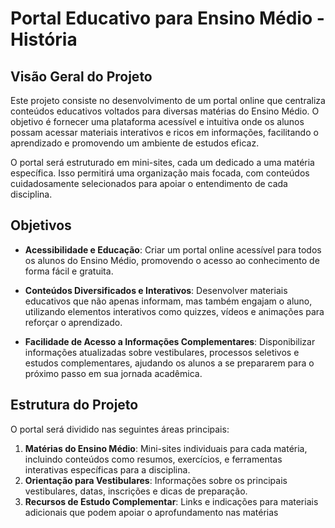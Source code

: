 # Portal Educativo para Ensino Médio - **História**

## Visão Geral do Projeto
Este projeto consiste no desenvolvimento de um portal online que centraliza conteúdos educativos voltados para diversas matérias do Ensino Médio. O objetivo é fornecer uma plataforma acessível e intuitiva onde os alunos possam acessar materiais interativos e ricos em informações, facilitando o aprendizado e promovendo um ambiente de estudos eficaz.

O portal será estruturado em mini-sites, cada um dedicado a uma matéria específica. Isso permitirá uma organização mais focada, com conteúdos cuidadosamente selecionados para apoiar o entendimento de cada disciplina.

## Objetivos

- **Acessibilidade e Educação**: Criar um portal online acessível para todos os alunos do Ensino Médio, promovendo o acesso ao conhecimento de forma fácil e gratuita.
  
- **Conteúdos Diversificados e Interativos**: Desenvolver materiais educativos que não apenas informam, mas também engajam o aluno, utilizando elementos interativos como quizzes, vídeos e animações para reforçar o aprendizado.
  
- **Facilidade de Acesso a Informações Complementares**: Disponibilizar informações atualizadas sobre vestibulares, processos seletivos e estudos complementares, ajudando os alunos a se prepararem para o próximo passo em sua jornada acadêmica.

## Estrutura do Projeto

O portal será dividido nas seguintes áreas principais:

1. **Matérias do Ensino Médio**: Mini-sites individuais para cada matéria, incluindo conteúdos como resumos, exercícios, e ferramentas interativas específicas para a disciplina.
2. **Orientação para Vestibulares**: Informações sobre os principais vestibulares, datas, inscrições e dicas de preparação.
3. **Recursos de Estudo Complementar**: Links e indicações para materiais adicionais que podem apoiar o aprofundamento nas matérias
